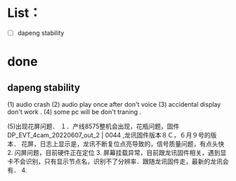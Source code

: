 # List：
- [ ] dapeng  stability 


# done
## dapeng stability 
(1) audio  crash 
(2) audio  play once after don't voice
(3) accidental display don't work .
(4) some pc will be don't traning .

(5)出现花屏问题．
１．产线8575整机会出现，花瓶问题，固件DP_EVT_4cam_20220607_out_2 | 0044 ,龙讯固件版本８Ｃ，６月９号的版本．
花屏，日志上显示是，龙讯不断复位点亮导致的，信号质量问题，有点头快
2. 闪屏问题，目前硬件正在定位
3. 屏幕挂载异常，目前跟龙讯固件相关，遇到显卡不会识别，只有显示节点名，识别不了分辨率．跟随龙讯固件走，最新的龙讯会有．
4. 